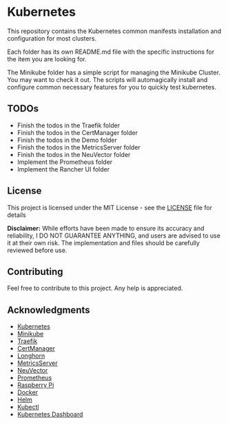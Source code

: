 # Kubernetes

This repository contains the Kubernetes common manifests installation and configuration for most clusters.

Each folder has its own README.md file with the specific instructions for the item you are looking for.

The Minikube folder has a simple script for managing the Minikube Cluster. You may want to check it out. The scripts will automagically install and configure common necessary features for you to quickly test kubernetes.

## TODOs

- Finish the todos in the Traefik folder
- Finish the todos in the CertManager folder
- Finish the todos in the Demo folder
- Finish the todos in the MetricsServer folder
- Finish the todos in the NeuVector folder
- Implement the Prometheus folder
- Implement the Rancher UI folder

## License

This project is licensed under the MIT License - see the [LICENSE](LICENSE) file for details

**Disclaimer:** While efforts have been made to ensure its accuracy and reliability, I DO NOT GUARANTEE ANYTHING, and users are advised to use it at their own risk. The implementation and files should be carefully reviewed before use.

## Contributing

Feel free to contribute to this project. Any help is appreciated.

## Acknowledgments

- [Kubernetes](https://kubernetes.io/)
- [Minikube](https://minikube.sigs.k8s.io/)
- [Traefik](https://traefik.io/)
- [CertManager](https://cert-manager.io/)
- [Longhorn](https://longhorn.io/)
- [MetricsServer](https://github.com/kubernetes-sigs/metrics-server)
- [NeuVector](https://neuvector.com/)
- [Prometheus](https://prometheus.io/)
- [Raspberry Pi](https://www.raspberrypi.org/)
- [Docker](https://www.docker.com/)
- [Helm](https://helm.sh/)
- [Kubectl](https://kubernetes.io/docs/reference/kubectl/overview/)
- [Kubernetes Dashboard](https://github.com/kubernetes/dashboard)
